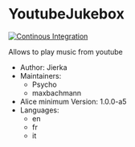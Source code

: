 # YoutubeJukebox

[![Continous Integration](https://gitlab.com/project-alice-assistant/skills/skill_YoutubeJukebox/badges/master/pipeline.svg)](https://gitlab.com/project-alice-assistant/skills/skill_YoutubeJukebox/pipelines/latest)

Allows to play music from youtube

- Author: Jierka
- Maintainers:
  - Psycho
  - maxbachmann
- Alice minimum Version: 1.0.0-a5
- Languages:
  - en
  - fr
  - it
